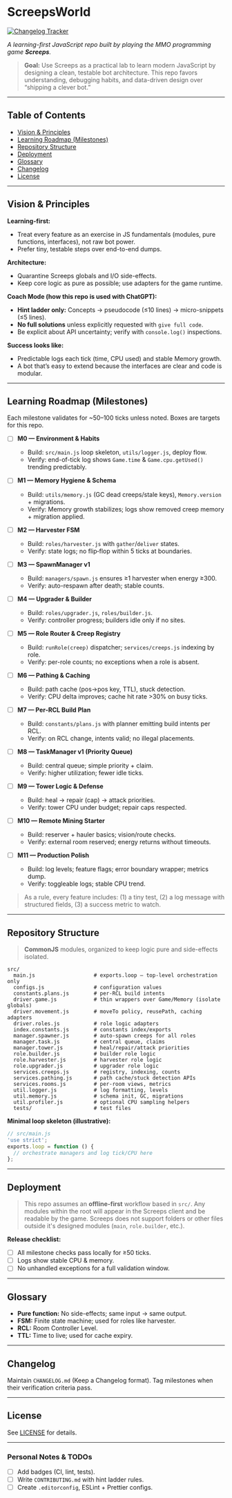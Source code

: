 # ScreepsWorld

[![Changelog Tracker](https://github.com/Ghostridr/ScreepsWorld/actions/workflows/changelog.yml/badge.svg?branch=master&event=check_run)](https://github.com/Ghostridr/ScreepsWorld/actions/workflows/changelog.yml)

*A learning-first JavaScript repo built by playing the MMO programming game **Screeps**.*

> **Goal:** Use Screeps as a practical lab to learn modern JavaScript by designing a clean, testable bot architecture. This repo favors understanding, debugging habits, and data-driven design over “shipping a clever bot.”

---

## Table of Contents

* [Vision & Principles](#vision--principles)
* [Learning Roadmap (Milestones)](#learning-roadmap-milestones)
* [Repository Structure](#repository-structure)
* [Deployment](#deployment)
* [Glossary](#glossary)
* [Changelog](#changelog)
* [License](#license)

---

## Vision & Principles

**Learning-first:**

* Treat every feature as an exercise in JS fundamentals (modules, pure functions, interfaces), not raw bot power.
* Prefer tiny, testable steps over end-to-end dumps.

**Architecture:**

* Quarantine Screeps globals and I/O side-effects.
* Keep core logic as pure as possible; use adapters for the game runtime.

**Coach Mode (how this repo is used with ChatGPT):**

* **Hint ladder only:** Concepts → pseudocode (≤10 lines) → micro-snippets (≤5 lines).
* **No full solutions** unless explicitly requested with `give full code`.
* Be explicit about API uncertainty; verify with `console.log()` inspections.

**Success looks like:**

* Predictable logs each tick (time, CPU used) and stable Memory growth.
* A bot that’s easy to extend because the interfaces are clear and code is modular.

---

## Learning Roadmap (Milestones)

Each milestone validates for \~50–100 ticks unless noted. Boxes are targets for this repo.

* [ ] **M0 — Environment & Habits**

  * Build: `src/main.js` loop skeleton, `utils/logger.js`, deploy flow.
  * Verify: end-of-tick log shows `Game.time` & `Game.cpu.getUsed()` trending predictably.
* [ ] **M1 — Memory Hygiene & Schema**

  * Build: `utils/memory.js` (GC dead creeps/stale keys), `Memory.version` + migrations.
  * Verify: Memory growth stabilizes; logs show removed creep memory + migration applied.
* [ ] **M2 — Harvester FSM**

  * Build: `roles/harvester.js` with `gather`/`deliver` states.
  * Verify: state logs; no flip‑flop within 5 ticks at boundaries.
* [ ] **M3 — SpawnManager v1**

  * Build: `managers/spawn.js` ensures ≥1 harvester when energy ≥300.
  * Verify: auto-respawn after death; stable counts.
* [ ] **M4 — Upgrader & Builder**

  * Build: `roles/upgrader.js`, `roles/builder.js`.
  * Verify: controller progress; builders idle only if no sites.
* [ ] **M5 — Role Router & Creep Registry**

  * Build: `runRole(creep)` dispatcher; `services/creeps.js` indexing by role.
  * Verify: per-role counts; no exceptions when a role is absent.
* [ ] **M6 — Pathing & Caching**

  * Build: path cache (pos→pos key, TTL), stuck detection.
  * Verify: CPU delta improves; cache hit rate >30% on busy ticks.
* [ ] **M7 — Per‑RCL Build Plan**

  * Build: `constants/plans.js` with planner emitting build intents per RCL.
  * Verify: on RCL change, intents valid; no illegal placements.
* [ ] **M8 — TaskManager v1 (Priority Queue)**

  * Build: central queue; simple priority + claim.
  * Verify: higher utilization; fewer idle ticks.
* [ ] **M9 — Tower Logic & Defense**

  * Build: heal → repair (cap) → attack priorities.
  * Verify: tower CPU under budget; repair caps respected.
* [ ] **M10 — Remote Mining Starter**

  * Build: reserver + hauler basics; vision/route checks.
  * Verify: external room reserved; energy returns without timeouts.
* [ ] **M11 — Production Polish**

  * Build: log levels; feature flags; error boundary wrapper; metrics dump.
  * Verify: toggleable logs; stable CPU trend.

> As a rule, every feature includes: (1) a tiny test, (2) a log message with structured fields, (3) a success metric to watch.

---

## Repository Structure

> **CommonJS** modules, organized to keep logic pure and side-effects isolated.

```text
src/
  main.js                   # exports.loop — top-level orchestration only
  configs.js                # configuration values
  constants.plans.js        # per-RCL build intents
  driver.game.js            # thin wrappers over Game/Memory (isolate globals)
  driver.movement.js        # moveTo policy, reusePath, caching adapters
  driver.roles.js           # role logic adapters
  index.constants.js        # constants index/exports
  manager.spawner.js        # auto-spawn creeps for all roles
  manager.task.js           # central queue, claims
  manager.tower.js          # heal/repair/attack priorities
  role.builder.js           # builder role logic
  role.harvester.js         # harvester role logic
  role.upgrader.js          # upgrader role logic
  services.creeps.js        # registry, indexing, counts
  services.pathing.js       # path cache/stuck detection APIs
  services.rooms.js         # per-room views, metrics
  util.logger.js            # log formatting, levels
  util.memory.js            # schema init, GC, migrations
  util.profiler.js          # optional CPU sampling helpers
  tests/                    # test files
```

**Minimal loop skeleton (illustrative):**

```js
// src/main.js
'use strict';
exports.loop = function () {
  // orchestrate managers and log tick/CPU here
};
```

---

## Deployment

> This repo assumes an **offline-first** workflow based in `src/`. Any modules within the root will appear in the Screeps client and be readable by the game. Screeps does not support folders or other files outside it's designed modules (`main`, `role.builder`, etc.).

**Release checklist:**

* [ ] All milestone checks pass locally for ≥50 ticks.
* [ ] Logs show stable CPU & memory.
* [ ] No unhandled exceptions for a full validation window.

---

## Glossary

* **Pure function:** No side-effects; same input → same output.
* **FSM:** Finite state machine; used for roles like harvester.
* **RCL:** Room Controller Level.
* **TTL:** Time to live; used for cache expiry.

---

## Changelog

Maintain `CHANGELOG.md` (Keep a Changelog format). Tag milestones when their verification criteria pass.

---

## License

See [LICENSE](LICENSE) for details.

---

### Personal Notes & TODOs

* [ ] Add badges (CI, lint, tests).
* [ ] Write `CONTRIBUTING.md` with hint ladder rules.
* [ ] Create `.editorconfig`, ESLint + Prettier configs.
